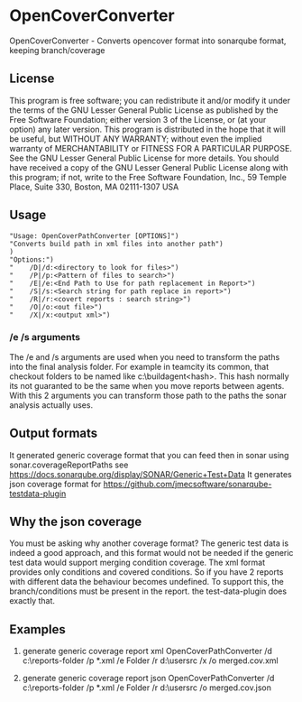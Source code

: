 OpenCoverConverter
=========

OpenCoverConverter - Converts opencover format into sonarqube format, keeping branch/coverage

## License
This program is free software; you can redistribute it and/or modify it under the terms of the GNU Lesser General Public License as published by the Free Software Foundation; either version 3 of the License, or (at your option) any later version.
This program is distributed in the hope that it will be useful, but WITHOUT ANY WARRANTY; without even the implied warranty of MERCHANTABILITY or FITNESS FOR A PARTICULAR PURPOSE. See the GNU Lesser General Public License for more details. You should have received a copy of the GNU Lesser General Public License along with this program; if not, write to the Free Software Foundation, Inc., 59 Temple Place, Suite 330, Boston, MA 02111-1307 USA

## Usage

    "Usage: OpenCoverPathConverter [OPTIONS]")
    "Converts build path in xml files into another path")
    )
    "Options:")
    "    /D|/d:<directory to look for files>")
    "    /P|/p:<Pattern of files to search>")
    "    /E|/e:<End Path to Use for path replacement in Report>")
    "    /S|/s:<Search string for path replace in report>")
    "    /R|/r:<covert reports : search string>")
    "    /O|/o:<out file>")
    "    /X|/x:<output xml>")

### /e /s arguments
The /e and /s arguments are used when you need to transform the paths into the final analysis folder. For example in teamcity its common, that checkout folders to be named like c:\buildagent\<hash>. This hash normally its not guaranted to be the same when you move reports between agents. With this 2 arguments you can transform those path to the paths the sonar analysis actually uses.

## Output formats
It generated generic coverage format that you can feed then in sonar using sonar.coverageReportPaths see https://docs.sonarqube.org/display/SONAR/Generic+Test+Data 
It generates json coverage format for https://github.com/jmecsoftware/sonarqube-testdata-plugin 

## Why the json coverage
You must be asking why another coverage format? The generic test data is indeed a good approach, and this format would not be needed if the generic test data would support merging condition coverage. 
The xml format provides only conditions and covered conditions. So if you have 2 reports with different data the behaviour becomes undefined. To support this, the branch/conditions must be present in the report. the test-data-plugin does exactly that. 

## Examples

1. generate generic coverage report xml
   OpenCoverPathConverter /d c:\reports-folder /p *.xml /e Folder /r d:\usersrc /x /o merged.cov.xml
   
2. generate generic coverage report json
   OpenCoverPathConverter /d c:\reports-folder /p *.xml /e Folder /r d:\usersrc /o merged.cov.json

